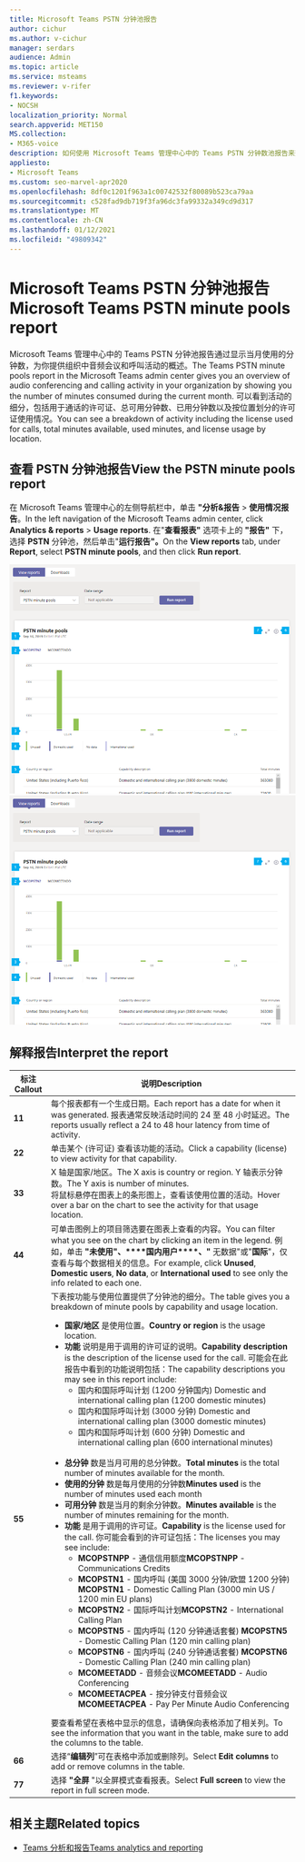 ```yaml
---
title: Microsoft Teams PSTN 分钟池报告
author: cichur
ms.author: v-cichur
manager: serdars
audience: Admin
ms.topic: article
ms.service: msteams
ms.reviewer: v-rifer
f1.keywords:
- NOCSH
localization_priority: Normal
search.appverid: MET150
MS.collection:
- M365-voice
description: 如何使用 Microsoft Teams 管理中心中的 Teams PSTN 分钟数池报告来查看组织内部当月消耗的分钟数。
appliesto:
- Microsoft Teams
ms.custom: seo-marvel-apr2020
ms.openlocfilehash: 8df0c1201f963a1c00742532f80089b523ca79aa
ms.sourcegitcommit: c528fad9db719f3fa96dc3fa99332a349cd9d317
ms.translationtype: MT
ms.contentlocale: zh-CN
ms.lasthandoff: 01/12/2021
ms.locfileid: "49809342"
---
```

# <a name="microsoft-teams-pstn-minute-pools-report"></a><span data-ttu-id="036df-103">Microsoft Teams PSTN 分钟池报告</span><span class="sxs-lookup"><span data-stu-id="036df-103">Microsoft Teams PSTN minute pools report</span></span>

<span data-ttu-id="036df-104">Microsoft Teams 管理中心中的 Teams PSTN 分钟池报告通过显示当月使用的分钟数，为你提供组织中音频会议和呼叫活动的概述。</span><span class="sxs-lookup"><span data-stu-id="036df-104">The Teams PSTN minute pools report in the Microsoft Teams admin center gives you an overview of audio conferencing and calling activity in your organization by showing you the number of minutes consumed during the current month.</span></span> <span data-ttu-id="036df-105">可以看到活动的细分，包括用于通话的许可证、总可用分钟数、已用分钟数以及按位置划分的许可证使用情况。</span><span class="sxs-lookup"><span data-stu-id="036df-105">You can see a breakdown of activity including the license used for calls, total minutes available, used minutes, and license usage by location.</span></span>

## <a name="view-the-pstn-minute-pools-report"></a><span data-ttu-id="036df-106">查看 PSTN 分钟池报告</span><span class="sxs-lookup"><span data-stu-id="036df-106">View the PSTN minute pools report</span></span>

<span data-ttu-id="036df-107">在 Microsoft Teams 管理中心的左侧导航栏中，单击 **"分析&报告**  >  **使用情况报告**。</span><span class="sxs-lookup"><span data-stu-id="036df-107">In the left navigation of the Microsoft Teams admin center, click **Analytics & reports** > **Usage reports**.</span></span> <span data-ttu-id="036df-108">在"**查看报表"** 选项卡上的 **"报告"** 下，选择 **PSTN** 分钟池，然后单击"**运行报告"。**</span><span class="sxs-lookup"><span data-stu-id="036df-108">On the **View reports** tab, under **Report**, select **PSTN minute pools**, and then click **Run report**.</span></span>

<span data-ttu-id="036df-109">![管理中心中的 Teams PSTN 分钟池报告的屏幕截图](../media/teams-reports-pstn-minute-pools-with-callouts.png "Microsoft Teams 管理中心中带编号标注的 Teams PSTN 分钟池报告的屏幕截图")</span><span class="sxs-lookup"><span data-stu-id="036df-109">![Screenshot of the Teams PSTN minute pools report in the admin center](../media/teams-reports-pstn-minute-pools-with-callouts.png "Screenshot of the Teams PSTN minute pools report in the Microsoft Teams admin center with numbered callouts")</span></span>

## <a name="interpret-the-report"></a><span data-ttu-id="036df-110">解释报告</span><span class="sxs-lookup"><span data-stu-id="036df-110">Interpret the report</span></span>

|<span data-ttu-id="036df-111">标注</span><span class="sxs-lookup"><span data-stu-id="036df-111">Callout</span></span> |<span data-ttu-id="036df-112">说明</span><span class="sxs-lookup"><span data-stu-id="036df-112">Description</span></span>  |
|--------|-------------|
|<span data-ttu-id="036df-113">**1**</span><span class="sxs-lookup"><span data-stu-id="036df-113">**1**</span></span>   |<span data-ttu-id="036df-114">每个报表都有一个生成日期。</span><span class="sxs-lookup"><span data-stu-id="036df-114">Each report has a date for when it was generated.</span></span> <span data-ttu-id="036df-115">报表通常反映活动时间的 24 至 48 小时延迟。</span><span class="sxs-lookup"><span data-stu-id="036df-115">The reports usually reflect a 24 to 48 hour latency from time of activity.</span></span> |
|<span data-ttu-id="036df-116">**2**</span><span class="sxs-lookup"><span data-stu-id="036df-116">**2**</span></span>   |<span data-ttu-id="036df-117">单击某个 (许可证) 查看该功能的活动。</span><span class="sxs-lookup"><span data-stu-id="036df-117">Click a capability (license) to view activity for that capability.</span></span> |
|<span data-ttu-id="036df-118">**3**</span><span class="sxs-lookup"><span data-stu-id="036df-118">**3**</span></span>   |<span data-ttu-id="036df-119">X 轴是国家/地区。</span><span class="sxs-lookup"><span data-stu-id="036df-119">The X axis is country or region.</span></span> <span data-ttu-id="036df-120">Y 轴表示分钟数。</span><span class="sxs-lookup"><span data-stu-id="036df-120">The Y axis is number of minutes.</span></span> <br><span data-ttu-id="036df-121">将鼠标悬停在图表上的条形图上，查看该使用位置的活动。</span><span class="sxs-lookup"><span data-stu-id="036df-121">Hover over a bar on the chart to see the activity for that usage location.</span></span>  |
|<span data-ttu-id="036df-122">**4**</span><span class="sxs-lookup"><span data-stu-id="036df-122">**4**</span></span>   |<span data-ttu-id="036df-123">可单击图例上的项目筛选要在图表上查看的内容。</span><span class="sxs-lookup"><span data-stu-id="036df-123">You can filter what you see on the chart by clicking an item in the legend.</span></span> <span data-ttu-id="036df-124">例如，单击 **"未使用"、\*\*\*\*国内用户\*\*\*\*、"** 无数据"或"**国际**"，仅查看与每个数据相关的信息。</span><span class="sxs-lookup"><span data-stu-id="036df-124">For example, click **Unused**, **Domestic users**, **No data**, or **International used** to see only the info related to each one.</span></span> |
|<span data-ttu-id="036df-125">**5**</span><span class="sxs-lookup"><span data-stu-id="036df-125">**5**</span></span>   |<span data-ttu-id="036df-126">下表按功能与使用位置提供了分钟池的细分。</span><span class="sxs-lookup"><span data-stu-id="036df-126">The table gives you a breakdown of minute pools by capability and usage location.</span></span> <ul><li><span data-ttu-id="036df-127">**国家/地区** 是使用位置。</span><span class="sxs-lookup"><span data-stu-id="036df-127">**Country or region** is the usage location.</span></span> </li><li><span data-ttu-id="036df-128">**功能** 说明是用于调用的许可证的说明。</span><span class="sxs-lookup"><span data-stu-id="036df-128">**Capability description** is the description of the license used for the call.</span></span>  <span data-ttu-id="036df-129">可能会在此报告中看到的功能说明包括：</span><span class="sxs-lookup"><span data-stu-id="036df-129">The capability descriptions you may see in this report include:</span></span> <ul><li><span data-ttu-id="036df-130">国内和国际呼叫计划 (1200 分钟国内) </span><span class="sxs-lookup"><span data-stu-id="036df-130">Domestic and international calling plan (1200 domestic minutes)</span></span></li><li><span data-ttu-id="036df-131">国内和国际呼叫计划 (3000 分钟) </span><span class="sxs-lookup"><span data-stu-id="036df-131">Domestic and international calling plan (3000 domestic minutes)</span></span></li><li><span data-ttu-id="036df-132">国内和国际呼叫计划 (600 分钟) </span><span class="sxs-lookup"><span data-stu-id="036df-132">Domestic and international calling plan (600 international minutes)</span></span></li></ul></li><br><li><span data-ttu-id="036df-133">**总分钟** 数是当月可用的总分钟数。</span><span class="sxs-lookup"><span data-stu-id="036df-133">**Total minutes** is the total number of minutes available for the month.</span></span></li><li><span data-ttu-id="036df-134">**使用的分钟** 数是每月使用的分钟数</span><span class="sxs-lookup"><span data-stu-id="036df-134">**Minutes used** is the number of minutes used each month</span></span></li> <li><span data-ttu-id="036df-135">**可用分钟** 数是当月的剩余分钟数。</span><span class="sxs-lookup"><span data-stu-id="036df-135">**Minutes available** is the number of minutes remaining for the month.</span></span></li><li><span data-ttu-id="036df-136">**功能** 是用于调用的许可证。</span><span class="sxs-lookup"><span data-stu-id="036df-136">**Capability** is the license used for the call.</span></span> <span data-ttu-id="036df-137">你可能会看到的许可证包括：</span><span class="sxs-lookup"><span data-stu-id="036df-137">The licenses you may see include:</span></span><ul><li><span data-ttu-id="036df-138">**MCOPSTNPP** - 通信信用额度</span><span class="sxs-lookup"><span data-stu-id="036df-138">**MCOPSTNPP** - Communications Credits</span></span></li><li><span data-ttu-id="036df-139">**MCOPSTN1** - 国内呼叫 (美国 3000 分钟/欧盟 1200 分钟) </span><span class="sxs-lookup"><span data-stu-id="036df-139">**MCOPSTN1** - Domestic Calling Plan (3000 min US / 1200 min EU plans)</span></span></li><li><span data-ttu-id="036df-140">**MCOPSTN2** - 国际呼叫计划</span><span class="sxs-lookup"><span data-stu-id="036df-140">**MCOPSTN2** - International Calling Plan</span></span></li><li><span data-ttu-id="036df-141">**MCOPSTN5** - 国内呼叫 (120 分钟通话套餐) </span><span class="sxs-lookup"><span data-stu-id="036df-141">**MCOPSTN5** - Domestic Calling Plan (120 min calling plan)</span></span></li><li><span data-ttu-id="036df-142">**MCOPSTN6** - 国内呼叫 (240 分钟通话套餐) </span><span class="sxs-lookup"><span data-stu-id="036df-142">**MCOPSTN6** - Domestic Calling Plan (240 min calling plan)</span></span></li><li><span data-ttu-id="036df-143">**MCOMEETADD** - 音频会议</span><span class="sxs-lookup"><span data-stu-id="036df-143">**MCOMEETADD** - Audio Conferencing</span></span></li><li><span data-ttu-id="036df-144">**MCOMEETACPEA** - 按分钟支付音频会议</span><span class="sxs-lookup"><span data-stu-id="036df-144">**MCOMEETACPEA** - Pay Per Minute Audio Conferencing</span></span></li></ul></li> </ul> <span data-ttu-id="036df-145">要查看希望在表格中显示的信息，请确保向表格添加了相关列。</span><span class="sxs-lookup"><span data-stu-id="036df-145">To see the information that you want in the table, make sure to add the columns to the table.</span></span>|
|<span data-ttu-id="036df-146">**6**</span><span class="sxs-lookup"><span data-stu-id="036df-146">**6**</span></span>   |<span data-ttu-id="036df-147">选择“**编辑列**”可在表格中添加或删除列。</span><span class="sxs-lookup"><span data-stu-id="036df-147">Select **Edit columns** to add or remove columns in the table.</span></span>|
|<span data-ttu-id="036df-148">**7**</span><span class="sxs-lookup"><span data-stu-id="036df-148">**7**</span></span>   |<span data-ttu-id="036df-149">选择 **"全屏** "以全屏模式查看报表。</span><span class="sxs-lookup"><span data-stu-id="036df-149">Select **Full screen** to view the report in full screen mode.</span></span>|

## <a name="related-topics"></a><span data-ttu-id="036df-150">相关主题</span><span class="sxs-lookup"><span data-stu-id="036df-150">Related topics</span></span>

- [<span data-ttu-id="036df-151">Teams 分析和报告</span><span class="sxs-lookup"><span data-stu-id="036df-151">Teams analytics and reporting</span></span>](teams-reporting-reference.md)